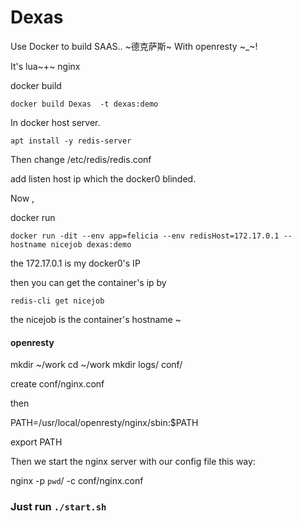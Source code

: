 # Dexas
Use Docker to build  SAAS.. ~德克萨斯~
With openresty ~_~!

It's lua~+~ nginx


docker build

`
docker build Dexas  -t dexas:demo
`


In docker host server.


`apt install -y redis-server `


Then change /etc/redis/redis.conf 


add listen host ip which the docker0 blinded.

Now ,

docker run

`
docker run -dit --env app=felicia --env redisHost=172.17.0.1 --hostname nicejob dexas:demo
`


the 172.17.0.1 is my docker0's IP


then you can get the container's ip by

`
redis-cli get nicejob
`


the nicejob is the container's hostname ~


#### openresty

mkdir ~/work
cd ~/work
mkdir logs/ conf/

create conf/nginx.conf

then 


PATH=/usr/local/openresty/nginx/sbin:$PATH

export PATH


Then we start the nginx server with our config file this way:


nginx -p `pwd`/ -c conf/nginx.conf


### Just run `./start.sh`